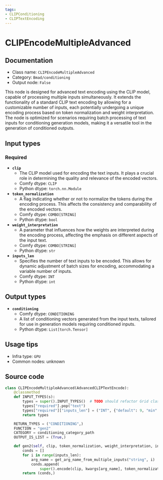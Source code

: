 ```yaml
---
tags:
- CLIPConditioning
- CLIPTextEncoding
---
```


# CLIPEncodeMultipleAdvanced
## Documentation
- Class name: `CLIPEncodeMultipleAdvanced`
- Category: `Bmad/conditioning`
- Output node: `False`

This node is designed for advanced text encoding using the CLIP model, capable of processing multiple inputs simultaneously. It extends the functionality of a standard CLIP text encoding by allowing for a customizable number of inputs, each potentially undergoing a unique encoding process based on token normalization and weight interpretation. The node is optimized for scenarios requiring batch processing of text inputs for conditioning generation models, making it a versatile tool in the generation of conditioned outputs.
## Input types
### Required
- **`clip`**
    - The CLIP model used for encoding the text inputs. It plays a crucial role in determining the quality and relevance of the encoded vectors.
    - Comfy dtype: `CLIP`
    - Python dtype: `torch.nn.Module`
- **`token_normalization`**
    - A flag indicating whether or not to normalize the tokens during the encoding process. This affects the consistency and comparability of the encoded vectors.
    - Comfy dtype: `COMBO[STRING]`
    - Python dtype: `bool`
- **`weight_interpretation`**
    - A parameter that influences how the weights are interpreted during the encoding process, affecting the emphasis on different aspects of the input text.
    - Comfy dtype: `COMBO[STRING]`
    - Python dtype: `str`
- **`inputs_len`**
    - Specifies the number of text inputs to be encoded. This allows for dynamic adjustment of batch sizes for encoding, accommodating a variable number of inputs.
    - Comfy dtype: `INT`
    - Python dtype: `int`
## Output types
- **`conditioning`**
    - Comfy dtype: `CONDITIONING`
    - A list of conditioning vectors generated from the input texts, tailored for use in generation models requiring conditioned inputs.
    - Python dtype: `List[torch.Tensor]`
## Usage tips
- Infra type: `GPU`
- Common nodes: unknown


## Source code
```python
class CLIPEncodeMultipleAdvanced(AdvancedCLIPTextEncode):
    @classmethod
    def INPUT_TYPES(s):
        types = super().INPUT_TYPES()  # TODO should refactor Grid class above to this too, so if original is changed, all the new options are added there too
        types["required"].pop("text")
        types["required"]["inputs_len"] = ("INT", {"default": 9, "min": 0, "max": 32})
        return types

    RETURN_TYPES = ("CONDITIONING",)
    FUNCTION = "gen2"
    CATEGORY = conditioning_category_path
    OUTPUT_IS_LIST = (True,)

    def gen2(self, clip, token_normalization, weight_interpretation, inputs_len, **kwargs):
        conds = []
        for i in range(inputs_len):
            arg_name = get_arg_name_from_multiple_inputs("string", i)
            conds.append(
                super().encode(clip, kwargs[arg_name], token_normalization, weight_interpretation, 'disable')[0])
        return (conds,)

```
